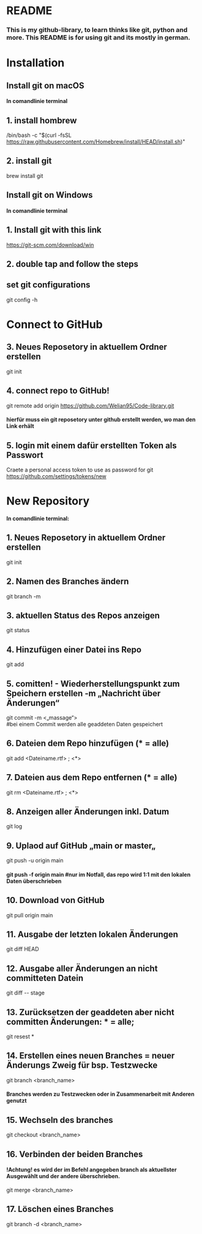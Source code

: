 # README

### This is my github-library, to learn thinks like git, python and more. This README is for using git and its mostly in german.

# Installation

## Install git on macOS
#### In comandlinie terminal

## 1. install hombrew 
/bin/bash -c "$(curl -fsSL https://raw.githubusercontent.com/Homebrew/install/HEAD/install.sh)"

## 2. install git
brew install git

## Install git on Windows
#### In comandlinie terminal

## 1. Install git with this link 
https://git-scm.com/download/win

## 2. double tap and follow the steps 

## set git configurations 
git config -h

# Connect to GitHub

## 3. Neues Reposetory in aktuellem Ordner erstellen
git init  

## 4. connect repo to GitHub!
git remote add origin https://github.com/Welian95/Code-library.git 
#### hierfür muss ein git reposetory unter github erstellt werden, wo man den Link erhält

## 5. login mit einem dafür erstellten Token als Passwort 
Craete a personal access token to use as password for git https://github.com/settings/tokens/new




# New Repository

#### In comandlinie terminal:

## 1. Neues Reposetory in aktuellem Ordner erstellen
git init  				

## 2. Namen des Branches ändern
git branch -m <name>

## 3. aktuellen Status des Repos anzeigen
git status

## 4. Hinzufügen einer Datei ins Repo
git add	<dataname>			

## 5. comitten! - Wiederherstellungspunkt zum Speichern erstellen -m „Nachricht über Änderungen“
git commit -m <„massage“>	
#bei einem Commit werden alle geaddeten Daten gespeichert

## 6. Dateien dem Repo hinzufügen (* = alle)
git add <Dateiname.rtf>		; <*>	

## 7.  Dateien aus dem Repo entfernen (* = alle)
git rm <Dateiname.rtf>		; <*>	

## 8. Anzeigen aller Änderungen inkl. Datum 
git log					

## 9. Uplaod auf GitHub „main or master„
git push -u origin main 		

#### git push -f origin main #nur im Notfall, das repo wird 1:1 mit den lokalen Daten überschrieben 



## 10. Download von GitHub
git pull origin main

## 11. Ausgabe der letzten lokalen Änderungen 
git diff HEAD

## 12. Ausgabe aller Änderungen an nicht committeten Datein 
git diff -- stage

## 13. Zurücksetzen der geaddeten aber nicht committen Änderungen: * = alle; <Dateiname>
git resest * 


## 14. Erstellen eines neuen Branches = neuer Änderungs Zweig für bsp. Testzwecke 
git branch <branch_name>
#### Branches werden zu Testzwecken oder in Zusammenarbeit mit Anderen genutzt


## 15. Wechseln des branches 
git checkout <branch_name>

## 16. Verbinden der beiden Branches 
#### !Achtung! es wird der im Befehl angegeben branch als aktuellster Ausgewählt und der andere überschrieben.
git merge <branch_name>

## 17. Löschen eines Branches 
git branch -d <branch_name>